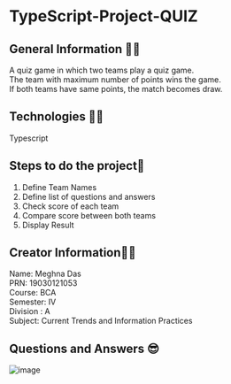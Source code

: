 # TypeScript-Project-QUIZ


## General Information 🤷‍♀️
A quiz game in which two teams play a quiz game.<br>
The team with maximum number of points wins the game.<br>
If both teams have same points, the match becomes draw.<br>

## Technologies 👩‍💻
Typescript

## Steps to do the project🤩
1. Define Team Names
2. Define list of questions and answers
3. Check score of each team
4. Compare score between both teams
5. Display Result

## Creator Information👩‍💻
Name: Meghna Das<br>
PRN: 19030121053 <br>
Course: BCA<br>
Semester: IV<br>
Division : A<br>
Subject: Current Trends and Information Practices<br>

## Questions and Answers 😎
![image](https://user-images.githubusercontent.com/55181652/111868287-129cbf80-899f-11eb-8073-21e3698b07df.png)






